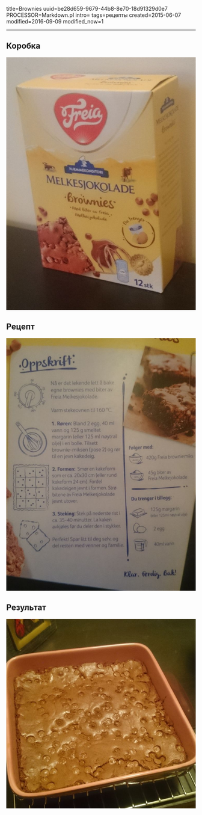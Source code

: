 title=Brownies
uuid=be28d659-9679-44b8-8e70-18d91329d0e7
PROCESSOR=Markdown.pl
intro=
tags=рецепты
created=2015-06-07
modified=2016-09-09
modified_now=1

<noscript>
<img src="brownies/box.jpg" style="display:none">
</noscript>

* * *

Коробка
-------
![Коробка](brownies/box.jpg)

Рецепт
-------
![Рецепт](brownies/oppskrift.jpg)

Результат
-------
![Результат](brownies/result.jpg)

